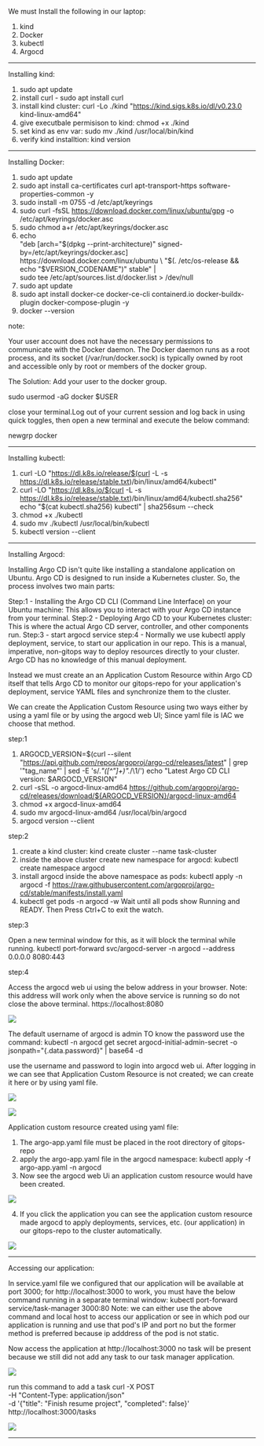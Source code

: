 We must Install the following in our laptop:

1. kind
2. Docker
3. kubectl
4. Argocd
________________________________________________________________________________

Installing kind:

1. sudo apt update
2. install curl - sudo apt install curl
3. install kind cluster: curl -Lo ./kind "https://kind.sigs.k8s.io/dl/v0.23.0 kind-linux-amd64"
4. give executbale permisison to kind: chmod +x ./kind
5. set kind as env var: sudo mv ./kind /usr/local/bin/kind
6. verify kind installtion: kind version
________________________________________________________________________________

Installing Docker:

1. sudo apt update
2. sudo apt install ca-certificates curl apt-transport-https software-properties-common -y
3. sudo install -m 0755 -d /etc/apt/keyrings
4. sudo curl -fsSL https://download.docker.com/linux/ubuntu/gpg -o /etc/apt/keyrings/docker.asc
5. sudo chmod a+r /etc/apt/keyrings/docker.asc
6. echo \
  "deb [arch="$(dpkg --print-architecture)" signed-by=/etc/apt/keyrings/docker.asc] https://download.docker.com/linux/ubuntu \
  "$(. /etc/os-release && echo "$VERSION_CODENAME")" stable" | \
  sudo tee /etc/apt/sources.list.d/docker.list > /dev/null
7. sudo apt update
8. sudo apt install docker-ce docker-ce-cli containerd.io docker-buildx-plugin docker-compose-plugin -y
9. docker --version

note:

Your user account does not have the necessary permissions to communicate with the Docker daemon. The Docker daemon runs as a root process, and its socket (/var/run/docker.sock) is typically owned by root and accessible only by root or members of the docker group.

The Solution: Add your user to the docker group.

sudo usermod -aG docker $USER

close your terminal.Log out of your current session and log back in using quick toggles, then open a new terminal and execute the below command:

newgrp docker
________________________________________________________________________________

Installing kubectl:

1. curl -LO "https://dl.k8s.io/release/$(curl -L -s https://dl.k8s.io/release/stable.txt)/bin/linux/amd64/kubectl"
2. curl -LO "https://dl.k8s.io/$(curl -L -s https://dl.k8s.io/release/stable.txt)/bin/linux/amd64/kubectl.sha256"
echo "$(cat kubectl.sha256)  kubectl" | sha256sum --check
3. chmod +x ./kubectl
4. sudo mv ./kubectl /usr/local/bin/kubectl
5. kubectl version --client
________________________________________________________________________________

Installing Argocd:

Installing Argo CD isn't quite like installing a standalone application on Ubuntu. Argo CD is designed to run inside a Kubernetes cluster. So, the process involves two main parts:

Step:1 - Installing the Argo CD CLI (Command Line Interface) on your Ubuntu machine: This allows you to interact with your Argo CD instance from your terminal.
Step:2 - Deploying Argo CD to your Kubernetes cluster: This is where the actual Argo CD server, controller, and other components run.
Step:3 - start argocd service
step:4 - Normally we use kubectl apply deployment, service, to start our application in our repo. This is a manual, imperative, non-gitops way to deploy resources directly to your cluster. Argo CD has no knowledge of this manual deployment.

Instead we must create an an Application Custom Resource within Argo CD itself that tells Argo CD to monitor our gitops-repo for your application's deployment, service YAML files and synchronize them to the cluster.

We can create the Application Custom Resource using two ways either by using a yaml file or by using the argocd web UI; Since yaml file is IAC we choose that method.

step:1

1. ARGOCD_VERSION=$(curl --silent "https://api.github.com/repos/argoproj/argo-cd/releases/latest" | grep '"tag_name"' | sed -E 's/.*"([^"]+)".*/\1/')
echo "Latest Argo CD CLI version: $ARGOCD_VERSION"
2. curl -sSL -o argocd-linux-amd64 https://github.com/argoproj/argo-cd/releases/download/${ARGOCD_VERSION}/argocd-linux-amd64
3. chmod +x argocd-linux-amd64
4. sudo mv argocd-linux-amd64 /usr/local/bin/argocd
5. argocd version --client

step:2

1. create a kind cluster: kind create cluster --name task-cluster
2. inside the above cluster create new namespace for argocd: kubectl create namespace argocd
3. install argocd inside the above namespace as pods: kubectl apply -n argocd -f https://raw.githubusercontent.com/argoproj/argo-cd/stable/manifests/install.yaml
4. kubectl get pods -n argocd -w   Wait until all pods show Running and READY. Then Press Ctrl+C to exit the watch.

step:3

Open a new terminal window for this, as it will block the terminal while running.
kubectl port-forward svc/argocd-server -n argocd --address 0.0.0.0 8080:443

step:4

Access the argocd web ui using the below address in your browser. Note: this address will work only when the above service is running so do not close the above terminal.
https://localhost:8080

![](output_images/Screenshot%20_1.png)

The default username of argocd is admin
TO know the password use the command: kubectl -n argocd get secret argocd-initial-admin-secret -o jsonpath="{.data.password}" | base64 -d

use the username and password to login into argocd web ui. After logging in we can see that Application Custom Resource is not created; we can create it here or by using yaml file.

![](output_images/Screenshot%20_2.png)

![](output_images/Screenshot%20_3.png)

Application custom resource created using yaml file:

1. The argo-app.yaml file must be placed in the root directory of gitops-repo
2. apply the argo-app.yaml file in the argocd namespace: kubectl apply -f argo-app.yaml -n argocd
3. Now see the argocd web Ui an application custom resource would have been created.

![](output_images/Screenshot%20_4.png)

4. If you click the application you can see the application custom resource made argocd to apply deployments, services, etc. (our application) in our gitops-repo to the cluster automatically.

![](output_images/Screenshot%20_5.png)
________________________________________________________________________________

Accessing our application:

In service.yaml file we configured that our application will be available at port 3000; for http://localhost:3000 to work, you must have the below command running in a separate terminal window:
kubectl port-forward service/task-manager 3000:80
Note: we can either use the above command and local host to access our application or see in which pod our application is running and use that pod's IP and port no but the former method is preferred because ip adddress of the pod is not static.

Now access the application at http://localhost:3000 no task will be present because we still did not add any task to our task manager application.

![](output_images/Screenshot%20_6.png)

run this command to add a task curl -X POST \
     -H "Content-Type: application/json" \
     -d '{"title": "Finish resume project", "completed": false}' \
     http://localhost:3000/tasks

![](output_images/Screenshot%20_7.png)
________________________________________________________________________________
